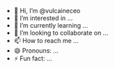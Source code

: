 - 👋 Hi, I’m @vulcaineceo
- 👀 I’m interested in ...
- 🌱 I’m currently learning ...
- 💞️ I’m looking to collaborate on ...
- 📫 How to reach me ...
- 😄 Pronouns: ...
- ⚡ Fun fact: ...

<!---
vulcaineceo/vulcaineceo is a ✨ special ✨ repository because its `README.md` (this file) appears on your GitHub profile.
You can click the Preview link to take a look at your changes.
--->
